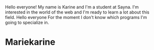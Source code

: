 Hello everyone!
My name is Karine and I'm a student at Sayna. I'm interested in the world of the web and I'm ready to learn a lot about this field. 
Hello everyone 
For the moment I don't know which programs I'm going to specialize in.
# Mariekarine

